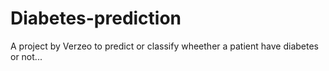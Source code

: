 # Diabetes-prediction
A project by Verzeo to predict or classify wheether a patient have diabetes or not...
